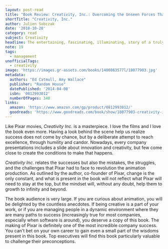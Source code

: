 ```yaml
---
layout: post-read
title: "Book Review: Creativity, Inc.: Overcoming the Unseen Forces That Stand in the Way of True Inspiration"
shortTitle: "Creativity, Inc."
author: Julien Sobczak
date: '2018-10-20'
category: read
subject: Creativity
headline: The entertaining, fascinating, illuminating, story of a truly unique company.
note: 19
tags:
  - management
unofficialTags:
  - creativity
image: 'https://images.gr-assets.com/books/1400863577l/18077903.jpg'
metadata:
  authors: "Ed Catmull, Amy Wallace"
  publisher: "Random House"
  datePublished: '2014-04-08'
  isbn: '0812993012'
  numberOfPages: 340
links:
  amazon: 'https://www.amazon.com/gp/product/0812993012/'
  goodreads: 'https://www.goodreads.com/book/show/18077903-creativity-inc'
---
```


Like Pixar movies, *Creativity Inc.* is a masterpiece. I love the films and I love the book even more. Having a look behind the scene help us realize success does not come by chance, but by a deliberate attempt to reach excellence, through humility and candor. Nowadays, every company presentations includes a slide about innovation and creativity, but few come close to create the conditions to make that happens.

*Creativity Inc.* relates the successes but also the mistakes, the struggles, and the challenges that Pixar had to face to revolution the animation production. As outlined by the author, co-founder of Pixar, change is the only constant, and what is present in the book will not reflect what Pixar will need to stay at the top, but the mindset will, without any doubt, help them to growth to infinity and beyond.

The book audience is very large. If you are curious about animation, you will be delighted by the countless anecdotes. If being creative is a part of your work, or if you are managing people in a dynamic environment where they are many paths to success (increasingly true for most companies, especially when software is around), you deserve a copy of this book. The making of Pixar is definitely one of the most incredible company success. You can't bet on your own career to gain even a small part of the wisdoms present in this book. Top executives will find this book particularly valuable to challenge their preconceptions.
